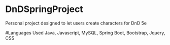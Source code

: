 # DnDSpringProject

Personal project designed to let users create characters for DnD 5e

#Languages Used
Java, Javascript, MySQL, Spring Boot, Bootstrap, Jquery, CSS

